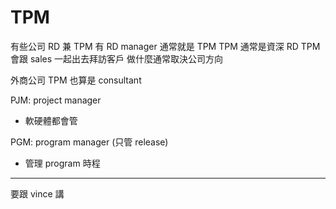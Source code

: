# TPM
有些公司 RD 兼 TPM
有 RD manager 通常就是 TPM
TPM 通常是資深 RD
TPM 會跟 sales 一起出去拜訪客戶
做什麼通常取決公司方向

外商公司 TPM 也算是 consultant

PJM: project manager
- 軟硬體都會管

PGM: program manager (只管 release)
- 管理 program 時程


------------

要跟 vince 講